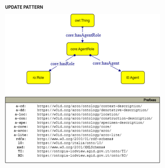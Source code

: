 **UPDATE PATTERN**


![Agent pattern graph](https://github.com/ICCD-MiBACT/ArCo/blob/DEV-1.3.0/ArCo-release/test/2.0/AgentRole/AgentRole-Pattern.drawio.png?raw=true)
